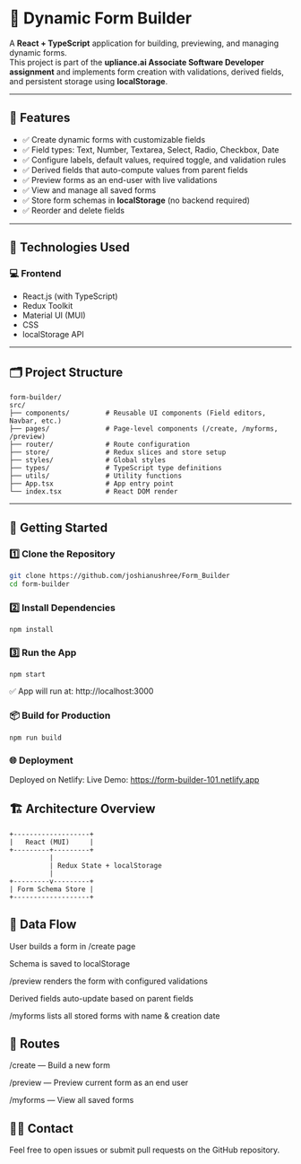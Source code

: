 # 📝 Dynamic Form Builder

A **React + TypeScript** application for building, previewing, and managing dynamic forms.  
This project is part of the **upliance.ai Associate Software Developer assignment** and implements form creation with validations, derived fields, and persistent storage using **localStorage**.

---

## 📌 Features

- ✅ Create dynamic forms with customizable fields
- ✅ Field types: Text, Number, Textarea, Select, Radio, Checkbox, Date
- ✅ Configure labels, default values, required toggle, and validation rules
- ✅ Derived fields that auto-compute values from parent fields
- ✅ Preview forms as an end-user with live validations
- ✅ View and manage all saved forms
- ✅ Store form schemas in **localStorage** (no backend required)
- ✅ Reorder and delete fields

---

## 🔧 Technologies Used

### 💻 Frontend

- React.js (with TypeScript)
- Redux Toolkit
- Material UI (MUI)
- CSS
- localStorage API

---

## 🗂️ Project Structure
```
form-builder/
src/
├── components/         # Reusable UI components (Field editors, Navbar, etc.)
├── pages/              # Page-level components (/create, /myforms, /preview)
├── router/             # Route configuration
├── store/              # Redux slices and store setup
├── styles/             # Global styles
├── types/              # TypeScript type definitions
├── utils/              # Utility functions
├── App.tsx             # App entry point
└── index.tsx           # React DOM render
```

---

## 🚀 Getting Started

### 1️⃣ Clone the Repository
```bash
git clone https://github.com/joshianushree/Form_Builder
cd form-builder
```
### 2️⃣ Install Dependencies
```
npm install
```
### 3️⃣ Run the App
```
npm start
```
✅ App will run at: http://localhost:3000

### 📦 Build for Production
```
npm run build
```
### 🌐 Deployment
Deployed on Netlify:
Live Demo: https://form-builder-101.netlify.app

## 🏗️ Architecture Overview
```
+-------------------+
|   React (MUI)     |
+---------+---------+
          |
          | Redux State + localStorage
          |
+---------v---------+
| Form Schema Store |
+-------------------+
```
## 🔄 Data Flow
User builds a form in /create page

Schema is saved to localStorage

/preview renders the form with configured validations

Derived fields auto-update based on parent fields

/myforms lists all stored forms with name & creation date

## 📡 Routes
/create — Build a new form

/preview — Preview current form as an end user

/myforms — View all saved forms

## 🙋‍♂️ Contact
Feel free to open issues or submit pull requests on the GitHub repository.
